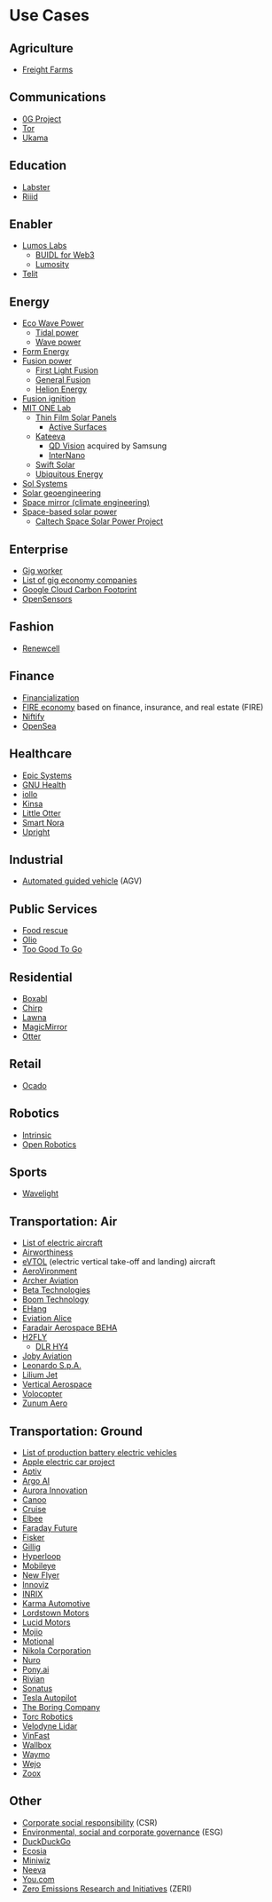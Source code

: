 # Use Cases

## Agriculture
* [Freight Farms](https://en.wikipedia.org/wiki/Freight_Farms)
## Communications
* [0G Project](http://n4wwwgzppoxfqgh4d37fjl4yanfiwhdr3rocjegzpyhlu2wesmrbknad.onion.ly/)
* [Tor](https://en.wikipedia.org/wiki/Tor_(network))
* [Ukama](https://www.ukama.com/)
## Education
* [Labster](https://www.labster.com/)
* [Riiid](https://riiid.com/)
## Enabler
* [Lumos Labs](https://www.lumoslabs.co/)
  * [BUIDL for Web3](https://hack.lumoslabs.co/)
  * [Lumosity](https://www.lumosity.com/en/)
* [Telit](https://en.wikipedia.org/wiki/Telit)
## Energy
* [Eco Wave Power](https://www.ecowavepower.com/)
  * [Tidal power](https://en.wikipedia.org/wiki/Tidal_power)
  * [Wave power](https://en.wikipedia.org/wiki/Wave_power)
* [Form Energy](https://en.wikipedia.org/wiki/Form_Energy)
* [Fusion power](https://en.wikipedia.org/wiki/Fusion_power)
  * [First Light Fusion](https://firstlightfusion.com/)
  * [General Fusion](https://en.wikipedia.org/wiki/General_Fusion)
  * [Helion Energy](https://en.wikipedia.org/wiki/Helion_Energy)
* [Fusion ignition](https://en.wikipedia.org/wiki/Fusion_ignition)
* [MIT ONE Lab](https://www.onelab.mit.edu/)
  * [Thin Film Solar Panels](https://spectrum.ieee.org/thin-film-solar-panels)
    * [Active Surfaces](https://www.active-surfaces.com/en/)
  * [Kateeva](https://kateeva.com/)
    * [QD Vision](https://www.internano.org/node/919) acquired by Samsung
    * [InterNano](https://www.internano.org/)
  * [Swift Solar](https://www.swiftsolar.com/)
  * [Ubiquitous Energy](https://ubiquitous.energy/)
* [Sol Systems](https://www.solsystems.com/)
* [Solar geoengineering](https://en.wikipedia.org/wiki/Solar_geoengineering)
* [Space mirror (climate engineering)](https://en.wikipedia.org/wiki/Space_mirror_(climate_engineering))
* [Space-based solar power](https://en.wikipedia.org/wiki/Space-based_solar_power)
  * [Caltech Space Solar Power Project](https://www.spacesolar.caltech.edu/)

## Enterprise
* [Gig worker](https://en.wikipedia.org/wiki/Gig_worker)
* [List of gig economy companies](https://en.wikipedia.org/wiki/List_of_gig_economy_companies)
* [Google Cloud Carbon Footprint](https://cloud.google.com/carbon-footprint)
* [OpenSensors](https://www.opensensors.com/)
## Fashion
* [Renewcell](https://www.renewcell.com/en/)
## Finance
* [Financialization](https://en.wikipedia.org/wiki/Financialization)
* [FIRE economy](https://en.wikipedia.org/wiki/FIRE_economy) based on finance, insurance, and real estate (FIRE)
* [Niftify](https://www.niftify.io/)
* [OpenSea](https://en.wikipedia.org/wiki/OpenSea)
## Healthcare
* [Epic Systems](https://en.wikipedia.org/wiki/Epic_Systems)
* [GNU Health](https://en.wikipedia.org/wiki/GNU_Health)
* [iollo](https://www.iollo.com/)
* [Kinsa](https://en.wikipedia.org/wiki/Kinsa)
* [Little Otter](https://www.littleotterhealth.com/)
* [Smart Nora](https://smartnora.com/)
* [Upright](https://www.uprightpose.com/)
## Industrial
* [Automated guided vehicle](https://en.wikipedia.org/wiki/Automated_guided_vehicle) (AGV)
## Public Services
* [Food rescue](https://en.wikipedia.org/wiki/Food_rescue)
* [Olio](https://en.wikipedia.org/wiki/Olio_(app))
* [Too Good To Go](https://en.wikipedia.org/wiki/Too_Good_To_Go)
## Residential
* [Boxabl](https://www.boxabl.com/)
* [Chirp](https://en.wikipedia.org/wiki/Chirp_(company))
* [Lawna](https://www.lawnatech.com/)
* [MagicMirror](https://magicmirror.builders/)
* [Otter](https://withotter.com/)
## Retail
* [Ocado](https://en.wikipedia.org/wiki/Ocado)
## Robotics
* [Intrinsic](https://intrinsic.ai/)
* [Open Robotics](https://en.wikipedia.org/wiki/Open_Robotics)
## Sports
* [Wavelight](https://en.wikipedia.org/wiki/Wavelight)
## Transportation: Air
* [List of electric aircraft](https://en.wikipedia.org/wiki/List_of_electric_aircraft)
* [Airworthiness](https://en.wikipedia.org/wiki/Airworthiness)
* [eVTOL](https://en.wikipedia.org/wiki/EVTOL) (electric vertical take-off and landing) aircraft
* [AeroVironment](https://en.wikipedia.org/wiki/AeroVironment)
* [Archer Aviation](https://www.archer.com/)
* [Beta Technologies](https://en.wikipedia.org/wiki/Beta_Technologies)
* [Boom Technology](https://en.wikipedia.org/wiki/Boom_Technology)
* [EHang](https://en.wikipedia.org/wiki/EHang)
* [Eviation Alice](https://en.wikipedia.org/wiki/Eviation_Alice)
* [Faradair Aerospace BEHA](https://en.wikipedia.org/wiki/Faradair_Aerospace_BEHA)
* [H2FLY](https://www.h2fly.de/)
  * [DLR HY4](https://en.wikipedia.org/wiki/DLR_HY4)
* [Joby Aviation](https://en.wikipedia.org/wiki/Joby_Aviation)
* [Leonardo S.p.A.](https://en.wikipedia.org/wiki/Leonardo_S.p.A.)
* [Lilium Jet](https://en.wikipedia.org/wiki/Lilium_Jet)
* [Vertical Aerospace](https://en.wikipedia.org/wiki/Vertical_Aerospace)
* [Volocopter](https://en.wikipedia.org/wiki/Volocopter)
* [Zunum Aero](https://en.wikipedia.org/wiki/Zunum_Aero)
## Transportation: Ground
* [List of production battery electric vehicles](https://en.wikipedia.org/wiki/List_of_production_battery_electric_vehicles)
* [Apple electric car project](https://en.wikipedia.org/wiki/Apple_electric_car_project)
* [Aptiv](https://en.wikipedia.org/wiki/Aptiv)
* [Argo AI](https://en.wikipedia.org/wiki/Argo_AI)
* [Aurora Innovation](https://en.wikipedia.org/wiki/Aurora_Innovation)
* [Canoo](https://en.wikipedia.org/wiki/Canoo)
* [Cruise](https://en.wikipedia.org/wiki/Cruise_(autonomous_vehicle))
* [Elbee](https://www.elbeemobility.com/)
* [Faraday Future](https://en.wikipedia.org/wiki/Faraday_Future)
* [Fisker](https://en.wikipedia.org/wiki/Fisker_Inc.)
* [Gillig](https://en.wikipedia.org/wiki/Gillig)
* [Hyperloop](https://en.wikipedia.org/wiki/Hyperloop)
* [Mobileye](https://en.wikipedia.org/wiki/Mobileye)
* [New Flyer](https://en.wikipedia.org/wiki/New_Flyer)
* [Innoviz](https://innoviz.tech/)
* [INRIX](https://en.wikipedia.org/wiki/INRIX)
* [Karma Automotive](https://en.wikipedia.org/wiki/Karma_Automotive)
* [Lordstown Motors](https://en.wikipedia.org/wiki/Lordstown_Motors)
* [Lucid Motors](https://en.wikipedia.org/wiki/Lucid_Motors)
* [Mojio](https://www.moj.io/)
* [Motional](https://en.wikipedia.org/wiki/Motional)
* [Nikola Corporation](https://en.wikipedia.org/wiki/Nikola_Corporation)
* [Nuro](https://en.wikipedia.org/wiki/Nuro)
* [Pony.ai](https://en.wikipedia.org/wiki/Pony.ai)
* [Rivian](https://en.wikipedia.org/wiki/Rivian)
* [Sonatus](https://www.sonatus.com/)
* [Tesla Autopilot](https://en.wikipedia.org/wiki/Tesla_Autopilot)
* [The Boring Company](https://en.wikipedia.org/wiki/The_Boring_Company)
* [Torc Robotics](https://en.wikipedia.org/wiki/Torc_Robotics)
* [Velodyne Lidar](https://en.wikipedia.org/wiki/Velodyne_Lidar)
* [VinFast](https://en.wikipedia.org/wiki/VinFast)
* [Wallbox](https://en.wikipedia.org/wiki/Wallbox)
* [Waymo](https://en.wikipedia.org/wiki/Waymo)
* [Wejo](https://en.wikipedia.org/wiki/Wejo)
* [Zoox](https://en.wikipedia.org/wiki/Zoox_(company))
## Other
* [Corporate social responsibility](https://en.wikipedia.org/wiki/Corporate_social_responsibility) (CSR)
* [Environmental, social and corporate governance](https://en.wikipedia.org/wiki/Environmental,_social,_and_corporate_governance) (ESG)
* [DuckDuckGo](https://en.wikipedia.org/wiki/DuckDuckGo)
* [Ecosia](https://en.wikipedia.org/wiki/Ecosia)
* [Miniwiz](https://en.wikipedia.org/wiki/Miniwiz)
* [Neeva](https://neeva.com/)
* [You.com](https://you.com/)
* [Zero Emissions Research and Initiatives](https://en.wikipedia.org/wiki/Zero_Emissions_Research_and_Initiatives) (ZERI)

